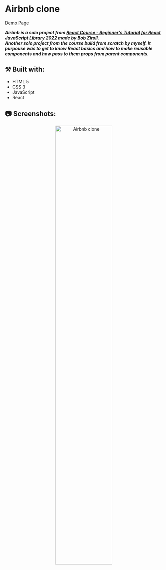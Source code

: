# Airbnb clone

[Demo Page](https://wiktorw0.github.io/airbnb-clone/)

***Airbnb is a solo project from [React Course - Beginner's Tutorial for React JavaScript Library 2022](https://www.youtube.com/watch?v=bMknfKXIFA8) made by [Bob Ziroll](https://github.com/bobziroll).***
</br>
***Another solo project from the course build from scratch by myself. It purpouse was to get to know React basics and how to make reusable components and how pass to them props from parent components.***
</br>

## ⚒️ Built with:
- HTML 5
- CSS 3
- JavaScript
- React

## 📷 Screenshots:
<p align="center">
<img src="https://i.imgur.com/xWp1g6x.png" height="60%" width="60%" alt="Airbnb clone"/>
<br />
